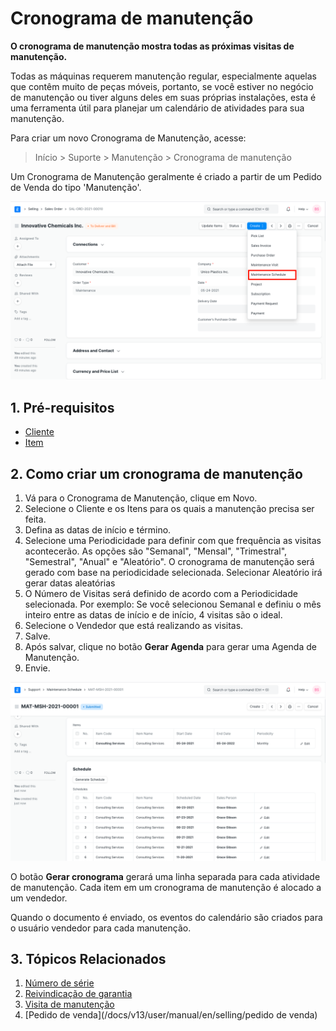 # Cronograma de manutenção


**O cronograma de manutenção mostra todas as próximas visitas de manutenção.**


Todas as máquinas requerem manutenção regular, especialmente aquelas que contêm muito
de peças móveis, portanto, se você estiver no negócio de manutenção ou tiver
alguns deles em suas próprias instalações, esta é uma ferramenta útil para planejar um calendário de
atividades para sua manutenção.


Para criar um novo Cronograma de Manutenção, acesse:



>
> Início > Suporte > Manutenção > Cronograma de manutenção
>
>
>


Um Cronograma de Manutenção geralmente é criado a partir de um Pedido de Venda do tipo 'Manutenção'.


![Cronograma de manutenção do SO](/files/so-maintenance-schedule.png)


## 1. Pré-requisitos


* [Cliente](/docs/v13/user/manual/en/CRM/cliente)
* [Item](/docs/v13/user/manual/en/stock/item)


## 2. Como criar um cronograma de manutenção


1. Vá para o Cronograma de Manutenção, clique em Novo.
2. Selecione o Cliente e os Itens para os quais a manutenção precisa ser feita.
3. Defina as datas de início e término.
4. Selecione uma Periodicidade para definir com que frequência as visitas acontecerão. As opções são "Semanal", "Mensal", "Trimestral", "Semestral", "Anual" e "Aleatório". O cronograma de manutenção será gerado com base na periodicidade selecionada. Selecionar Aleatório irá gerar datas aleatórias
5. O Número de Visitas será definido de acordo com a Periodicidade selecionada. Por exemplo: Se você selecionou Semanal e definiu o mês inteiro entre as datas de início e de início, 4 visitas são o ideal.
6. Selecione o Vendedor que está realizando as visitas.
7. Salve.
8. Após salvar, clique no botão **Gerar Agenda** para gerar uma Agenda de Manutenção.
9. Envie.


![Cronograma de manutenção](/files/maintenance-schedule-1.png)


O botão **Gerar cronograma** gerará uma linha separada para cada atividade de manutenção. Cada item em um cronograma de manutenção é alocado a um vendedor.


Quando o documento é enviado, os eventos do calendário são criados para o usuário vendedor para cada manutenção.


## 3. Tópicos Relacionados


1. [Número de série](/docs/v13/user/manual/en/stock/serial-no)
2. [Reivindicação de garantia](/docs/v13/user/manual/en/support/warranty-claim)
3. [Visita de manutenção](/docs/v13/user/manual/en/support/maintenance-visit)
4. [Pedido de venda](/docs/v13/user/manual/en/selling/pedido de venda)